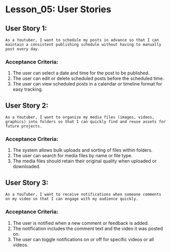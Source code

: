# Lesson_05: User Stories

##  User Story 1:
    As a Youtuber, I want to schedule my posts in advance so that I can maintain a consistent publishing schedule without having to manually post every day.

### Acceptance Criteria:
   1. The user can select a date and time for the post to be published.
   1. The user can edit or delete scheduled posts before the scheduled time.
   1. The user can view scheduled posts in a calendar or timeline format for easy tracking.

##  User Story 2:
    As a Youtuber, I want to organize my media files (images, videos, graphics) into folders so that I can quickly find and reuse assets for future projects.   

### Acceptance Criteria:
   1. The system allows bulk uploads and sorting of files within folders.
   1. The user can search for media files by name or file type.
   1. The media files should retain their original quality when uploaded or downloaded.

##  User Story 3:
    As a YouTuber, I want to receive notifications when someone comments on my video so that I can engage with my audience quickly.

### Acceptance Criteria:
   1. The user is notified when a new comment or feedback is added.
   1. The notification includes the comment text and the video it was posted on.
   1. The user can toggle notifications on or off for specific videos or all videos.
